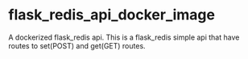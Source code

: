 # flask_redis_api_docker_image


A dockerized flask_redis api. This is a flask_redis simple api that have routes to set(POST) and get(GET) routes.

